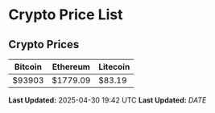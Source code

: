 # Crypto Price List

## Crypto Prices
| Bitcoin | Ethereum | Litecoin |
| ------- | -------- | -------- |
| $93903 | $1779.09 | $83.19 |
**Last Updated:** 2025-04-30 19:42 UTC
**Last Updated:** $DATE$
